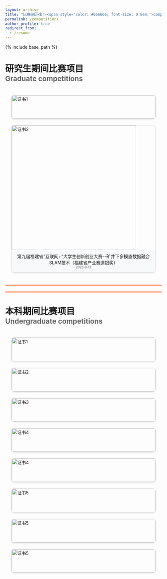```yaml
---
layout: archive
title: "比赛经历<br><span style='color: #666666; font-size: 0.8em;'>Competition</span>"
permalink: /competition/
author_profile: true
redirect_from:
  - /resume
---
```


{% include base_path %}


<style>
.gallery {
  display: grid;
  grid-template-columns: repeat(auto-fill, minmax(300px, 1fr));
  grid-gap: 20px;
  padding: 20px;
}

.gallery-item {
  border: 1px solid #ddd;
  border-radius: 8px;
  overflow: hidden;
  box-shadow: 0 2px 5px rgba(0,0,0,0.1);
  transition: transform 0.3s ease;
}

.gallery-item:hover {
  transform: translateY(-10px);
}

.gallery-item img {
  width: 100%;
  height: auto;
  display: block;
}

.gallery-caption {
  padding: 10px;
  background: #f8f9fa;
  text-align: center;
}

.gallery-item-horizontal img {
  width: 100%;
  height: auto;
  max-height: 300px;
  object-fit: contain;
}

.gallery-item-vertical img {
  width: auto;
  height: 400px;
  max-width: 100%;
  object-fit: contain;
}
</style>


研究生期间比赛项目<br><span style='color: #666666; font-size: 0.8em;'>Graduate competitions</span>
======
<div class="gallery">
  <div class="gallery-item gallery-item-horizontal">
    <img src="../images/competition/yjs-jjrg1.jpg" alt="证书1">
    <div class="gallery-caption">全国大学生机器人科技创新交流营暨大赛（全国一等奖）<br>
      <span style='color: #666666; font-size: 0.7em;'>2023-12-13</span></div>
  </div>

  <div class="gallery-item gallery-item-vertical">
    <img src="../images/competition/yjs-hlws2.png" alt="证书2">
    <div class="gallery-caption">第九届福建省"互联网+"大学生创新创业大赛--矿井下多模态数据融合SLAM技术（福建省产业赛道银奖）<br>
      <span style='color: #666666; font-size: 0.7em;'>2023-9-13</span></div>
  </div>
</div>

<div style="border-bottom: 2px solid #FF4500; margin: 20px 0;"></div>
<div style="border-bottom: 2px solid #FF4500; margin: 20px 0;"></div>

本科期间比赛项目<br><span style='color: #666666; font-size: 0.8em;'>Undergraduate competitions</span>
======
<div class="gallery">
  <div class="gallery-item">
    <img src="../images/competition/bk-rm1.jpg" alt="证书1">
    <div class="gallery-caption">第二十届全国大学生机器人人大赛RoboMaster南部赛区（一等奖）<br>
      <span style='color: #666666; font-size: 0.7em;'>2021-8-13</span></div>
  </div>
  
  <div class="gallery-item">
    <img src="../images/competition/bk-rm2.jpg" alt="证书2">
    <div class="gallery-caption">第十九届全国大学生机器人人大赛RoboMaster（全国二等奖）<br>
      <span style='color: #666666; font-size: 0.7em;'>2020-8-13</span></div>
  </div>

  <div class="gallery-item">
    <img src="../images/competition/bk-jjrg3.jpg" alt="证书3">
    <div class="gallery-caption">ROBOCUP中国大学生机器人人大赛（国家三等奖）<br>
      <span style='color: #666666; font-size: 0.7em;'>2019-8-29</span></div>
  </div>

  <div class="gallery-item">
    <img src="../images/competition/bk-hlw-g3.jpg" alt="证书4">
    <div class="gallery-caption">第八届大学生互联网+创新创业大赛（国家铜奖）<br>
      <span style='color: #666666; font-size: 0.7em;'>2023-4-27</span></div>
  </div>

  <div class="gallery-item">
    <img src="../images/competition/bk-gx-s0.jpg" alt="证书4">
    <div class="gallery-caption">第八届福建省大学生工程训练综合能力竞赛（福建特等奖）<br>
      <span style='color: #666666; font-size: 0.7em;'>2019-12-13</span></div>
  </div>

  <div class="gallery-item">
    <img src="../images/competition/bk-gxs2.jpg" alt="证书5">
    <div class="gallery-caption">第七届全国大学生工程训练综合能力竞赛（福建省二等奖）<br>
      <span style='color: #666666; font-size: 0.7em;'>2021-7-20</span></div>
  </div>

  <div class="gallery-item">
    <img src="../images/competition/bk-sws1.jpg" alt="证书5">
    <div class="gallery-caption">全国大学生三维数字化创新设计大赛（福建赛区一等奖）<br>
      <span style='color: #666666; font-size: 0.7em;'>2020-10-15</span></div>
  </div>  
  
  <div class="gallery-item">
    <img src="../images/competition/bk-sws2.jpg" alt="证书5">
    <div class="gallery-caption">全国大学生三维数字化创新设计大赛（福建赛区二等奖）<br>
      <span style='color: #666666; font-size: 0.7em;'>2020-10-6</span></div>
  </div>

</div>

